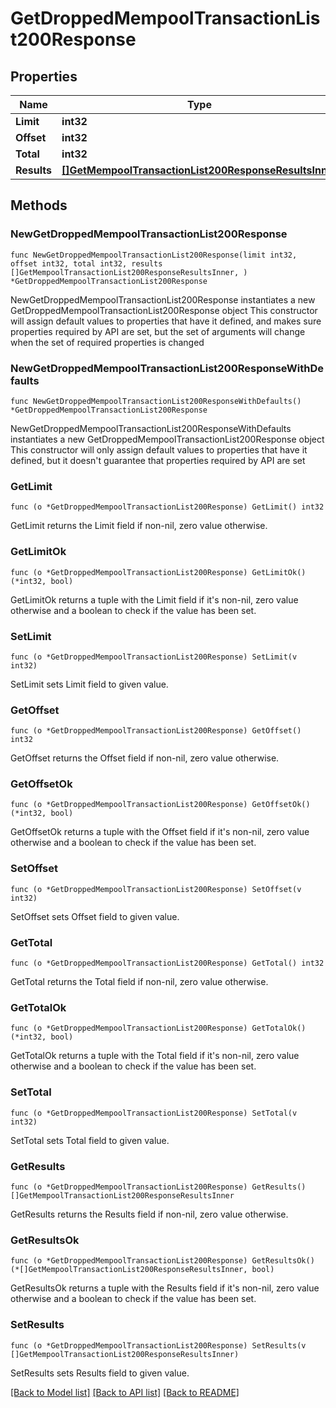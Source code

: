 # GetDroppedMempoolTransactionList200Response

## Properties

Name | Type | Description | Notes
------------ | ------------- | ------------- | -------------
**Limit** | **int32** |  | 
**Offset** | **int32** |  | 
**Total** | **int32** |  | 
**Results** | [**[]GetMempoolTransactionList200ResponseResultsInner**](GetMempoolTransactionList200ResponseResultsInner.md) |  | 

## Methods

### NewGetDroppedMempoolTransactionList200Response

`func NewGetDroppedMempoolTransactionList200Response(limit int32, offset int32, total int32, results []GetMempoolTransactionList200ResponseResultsInner, ) *GetDroppedMempoolTransactionList200Response`

NewGetDroppedMempoolTransactionList200Response instantiates a new GetDroppedMempoolTransactionList200Response object
This constructor will assign default values to properties that have it defined,
and makes sure properties required by API are set, but the set of arguments
will change when the set of required properties is changed

### NewGetDroppedMempoolTransactionList200ResponseWithDefaults

`func NewGetDroppedMempoolTransactionList200ResponseWithDefaults() *GetDroppedMempoolTransactionList200Response`

NewGetDroppedMempoolTransactionList200ResponseWithDefaults instantiates a new GetDroppedMempoolTransactionList200Response object
This constructor will only assign default values to properties that have it defined,
but it doesn't guarantee that properties required by API are set

### GetLimit

`func (o *GetDroppedMempoolTransactionList200Response) GetLimit() int32`

GetLimit returns the Limit field if non-nil, zero value otherwise.

### GetLimitOk

`func (o *GetDroppedMempoolTransactionList200Response) GetLimitOk() (*int32, bool)`

GetLimitOk returns a tuple with the Limit field if it's non-nil, zero value otherwise
and a boolean to check if the value has been set.

### SetLimit

`func (o *GetDroppedMempoolTransactionList200Response) SetLimit(v int32)`

SetLimit sets Limit field to given value.


### GetOffset

`func (o *GetDroppedMempoolTransactionList200Response) GetOffset() int32`

GetOffset returns the Offset field if non-nil, zero value otherwise.

### GetOffsetOk

`func (o *GetDroppedMempoolTransactionList200Response) GetOffsetOk() (*int32, bool)`

GetOffsetOk returns a tuple with the Offset field if it's non-nil, zero value otherwise
and a boolean to check if the value has been set.

### SetOffset

`func (o *GetDroppedMempoolTransactionList200Response) SetOffset(v int32)`

SetOffset sets Offset field to given value.


### GetTotal

`func (o *GetDroppedMempoolTransactionList200Response) GetTotal() int32`

GetTotal returns the Total field if non-nil, zero value otherwise.

### GetTotalOk

`func (o *GetDroppedMempoolTransactionList200Response) GetTotalOk() (*int32, bool)`

GetTotalOk returns a tuple with the Total field if it's non-nil, zero value otherwise
and a boolean to check if the value has been set.

### SetTotal

`func (o *GetDroppedMempoolTransactionList200Response) SetTotal(v int32)`

SetTotal sets Total field to given value.


### GetResults

`func (o *GetDroppedMempoolTransactionList200Response) GetResults() []GetMempoolTransactionList200ResponseResultsInner`

GetResults returns the Results field if non-nil, zero value otherwise.

### GetResultsOk

`func (o *GetDroppedMempoolTransactionList200Response) GetResultsOk() (*[]GetMempoolTransactionList200ResponseResultsInner, bool)`

GetResultsOk returns a tuple with the Results field if it's non-nil, zero value otherwise
and a boolean to check if the value has been set.

### SetResults

`func (o *GetDroppedMempoolTransactionList200Response) SetResults(v []GetMempoolTransactionList200ResponseResultsInner)`

SetResults sets Results field to given value.



[[Back to Model list]](../README.md#documentation-for-models) [[Back to API list]](../README.md#documentation-for-api-endpoints) [[Back to README]](../README.md)


